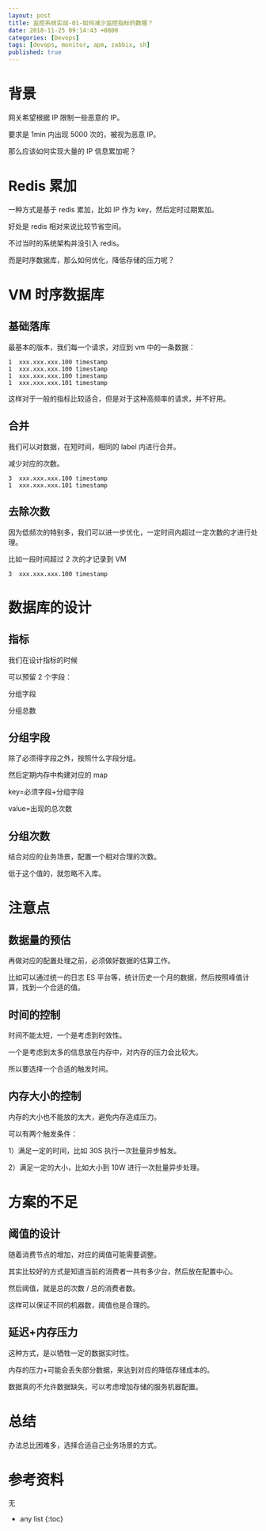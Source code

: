 ```yaml
---
layout: post
title: 监控系统实战-01-如何减少监控指标的数据？
date: 2018-11-25 09:14:43 +0800
categories: [Devops]
tags: [devops, monitor, apm, zabbix, sh]
published: true
---
```


# 背景

网关希望根据 IP 限制一些恶意的 IP。

要求是 1min 内出现 5000 次的，被视为恶意 IP。

那么应该如何实现大量的 IP 信息累加呢？

# Redis 累加

一种方式是基于 redis 累加，比如 IP 作为 key，然后定时过期累加。

好处是 redis 相对来说比较节省空间。

不过当时的系统架构并没引入 redis。

而是时序数据库，那么如何优化，降低存储的压力呢？

# VM 时序数据库

## 基础落库

最基本的版本，我们每一个请求，对应到 vm 中的一条数据：

```
1  xxx.xxx.xxx.100 timestamp
1  xxx.xxx.xxx.100 timestamp
1  xxx.xxx.xxx.100 timestamp
1  xxx.xxx.xxx.101 timestamp
```

这样对于一般的指标比较适合，但是对于这种高频率的请求，并不好用。

## 合并

我们可以对数据，在短时间，相同的 label 内进行合并。

减少对应的次数。

```
3  xxx.xxx.xxx.100 timestamp
1  xxx.xxx.xxx.101 timestamp
```

## 去除次数

因为低频次的特别多，我们可以进一步优化，一定时间内超过一定次数的才进行处理。

比如一段时间超过 2 次的才记录到 VM

```
3  xxx.xxx.xxx.100 timestamp
```


# 数据库的设计

## 指标

我们在设计指标的时候

可以预留 2 个字段：

分组字段

分组总数

## 分组字段

除了必须得字段之外，按照什么字段分组。

然后定期内存中构建对应的 map

key=必须字段+分组字段

value=出现的总次数

## 分组次数

结合对应的业务场景，配置一个相对合理的次数。

低于这个值的，就忽略不入库。

# 注意点

## 数据量的预估

再做对应的配置处理之前，必须做好数据的估算工作。

比如可以通过统一的日志 ES 平台等，统计历史一个月的数据，然后按照峰值计算，找到一个合适的值。

## 时间的控制

时间不能太短，一个是考虑到时效性。

一个是考虑到太多的信息放在内存中，对内存的压力会比较大。

所以要选择一个合适的触发时间。

## 内存大小的控制

内存的大小也不能放的太大，避免内存造成压力。

可以有两个触发条件：

1）满足一定的时间，比如 30S 执行一次批量异步触发。

2）满足一定的大小，比如大小到 10W 进行一次批量异步处理。

# 方案的不足

## 阈值的设计

随着消费节点的增加，对应的阈值可能需要调整。

其实比较好的方式是知道当前的消费者一共有多少台，然后放在配置中心。

然后阈值，就是总的次数 / 总的消费者数。

这样可以保证不同的机器数，阈值也是合理的。

## 延迟+内存压力

这种方式，是以牺牲一定的数据实时性。

内存的压力+可能会丢失部分数据，来达到对应的降低存储成本的。

数据真的不允许数据缺失，可以考虑增加存储的服务机器配置。

# 总结

办法总比困难多，选择合适自己业务场景的方式。

# 参考资料

无

* any list
{:toc}